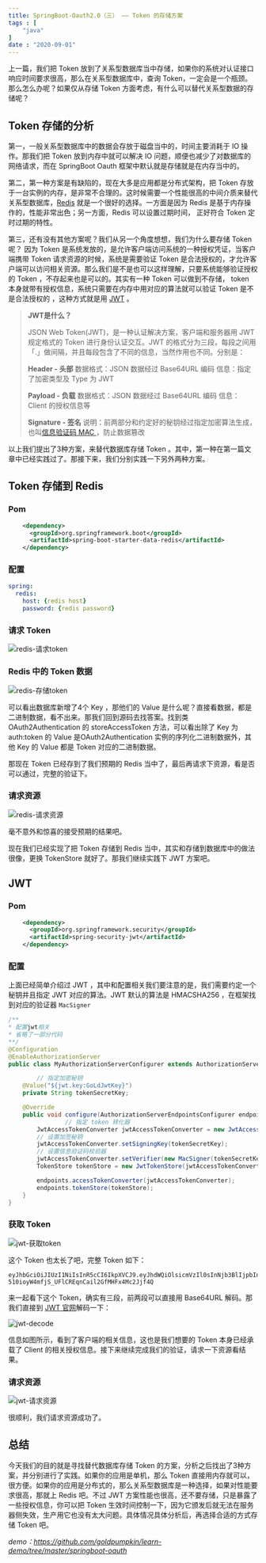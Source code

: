 ```yaml
---
title: SpringBoot-Oauth2.0（三） —— Token 的存储方案
tags : [
    "java"
]
date : "2020-09-01"
---
```


上一篇，我们把 Token 放到了关系型数据库当中存储，如果你的系统对认证接口响应时间要求很高，那么在关系型数据库中，查询 Token，一定会是一个瓶颈。那么怎么办呢？如果仅从存储 Token 方面考虑，有什么可以替代关系型数据的存储呢？


## Token 存储的分析

第一，一般关系型数据库中的数据会存放于磁盘当中的，时间主要消耗于 IO 操作。那我们把 Token 放到内存中就可以解决 IO 问题，顺便也减少了对数据库的网络请求，而在 SpringBoot Oauth 框架中默认就是存储就是在内存当中的。

第二，第一种方案是有缺陷的，现在大多是应用都是分布式架构，把 Token 存放于一台实例的内存，是非常不合理的。这时候需要一个性能很高的中间介质来替代关系型数据库，[Redis](https://redis.io/topics/introduction) 就是一个很好的选择。一方面是因为 Redis 是基于内存操作的，性能非常出色；另一方面，Redis 可以设置过期时间， 正好符合 Token 定时过期的特性。

第三，还有没有其他方案呢？我们从另一个角度想想，我们为什么要存储 Token 呢？ 因为 Token 是系统发放的，是允许客户端访问系统的一种授权凭证，当客户端携带 Token 请求资源的时候，系统是需要验证 Token 是合法授权的，才允许客户端可以访问相关资源。那么我们是不是也可以这样理解，只要系统能够验证授权的 Token ，不存起来也是可以的。其实有一种 Token 可以做到不存储， token 本身就带有授权信息，系统只需要在内存中用对应的算法就可以验证 Token 是不是合法授权的 ，这种方式就是用 [JWT](https://en.wikipedia.org/wiki/JSON_Web_Token) 。

> **JWT是什么？**
>
> JSON Web Token(JWT)，是一种认证解决方案，客户端和服务器用 JWT 规定格式的 Token 进行身份认证交互。JWT 的格式分为三段，每段之间用「.」做间隔，并且每段包含了不同的信息，当然作用也不同。分别是：
>
> **Header - 头部**
> 	数据格式：JSON 数据经过 Base64URL 编码
> 	信息：指定了加密类型及 Type 为 JWT
>
> **Payload - 负载**
> 	数据格式：JSON 数据经过 Base64URL 编码
> 	信息：Client 的授权信息等
>
> **Signature - 签名**
> 	说明：前两部分和约定好的秘钥经过指定加密算法生成，也叫[信息验证码 MAC ](https://zh.wikipedia.org/wiki/%E8%A8%8A%E6%81%AF%E9%91%91%E5%88%A5%E7%A2%BC)，防止数据篡改	

以上我们提出了3种方案，来替代数据库存储 Token 。其中，第一种在第一篇文章中已经实践过了。那接下来，我们分别实践一下另外两种方案。

## Token 存储到 Redis 

### Pom 

```xml
    <dependency>
      <groupId>org.springframework.boot</groupId>
      <artifactId>spring-boot-starter-data-redis</artifactId>
    </dependency>
```

### 配置

```yaml
spring:
  redis:
    host: {redis host}
    password: {redis password}
```

### 请求 Token

![redis-请求token](https://img.goldpumpkin.life/o/image-20200903180205938.png)

### Redis 中的 Token 数据

![redis-存储token](https://img.goldpumpkin.life/o/image-20200903180425965.png)

可以看出数据库新增了4个 Key ，那他们的 Value 是什么呢？直接看数据，都是二进制数据，看不出来。那我们回到源码去找答案。找到类 OAuth2Authentication 的 storeAccessToken 方法，可以看出除了 Key 为 auth:token 的 Value 是OAuth2Authentication 实例的序列化二进制数据外，其他 Key 的 Value 都是 Token 对应的二进制数据。

那现在 Token 已经存到了我们预期的 Redis 当中了，最后再请求下资源，看是否可以通过，完整的验证下。

### 请求资源

![redis-请求资源](https://img.goldpumpkin.life/o/image-20200903182015962.png)

毫不意外和惊喜的接受预期的结果吧。

现在我们已经实现了把 Token 存储到 Redis 当中，其实和存储到数据库中的做法很像，更换 TokenStore 就好了。那我们继续实践下 JWT 方案吧。

## JWT

### Pom

```xml
    <dependency>
      <groupId>org.springframework.security</groupId>
      <artifactId>spring-security-jwt</artifactId>
    </dependency>
```

### 配置

上面已经简单介绍过 JWT ，其中和配置相关我们要注意的是，我们需要约定一个秘钥并且指定 JWT 对应的算法。JWT 默认的算法是 HMACSHA256 ，在框架找到对应的验证器 `MacSigner` 

```java
/**
* 配置jwt相关
* 省略了一部分代码
**/
@Configuration
@EnableAuthorizationServer
public class MyAuthorizationServerConfigurer extends AuthorizationServerConfigurerAdapter {

		// 指定加密秘钥
    @Value("${jwt.key:GoLdJwtKey}")
    private String tokenSecretKey;

    @Override
    public void configure(AuthorizationServerEndpointsConfigurer endpoints) throws Exception {
				// 指定 token 转化器
        JwtAccessTokenConverter jwtAccessTokenConverter = new JwtAccessTokenConverter();
      	// 设置加签秘钥
        jwtAccessTokenConverter.setSigningKey(tokenSecretKey);
      	// 设置信息验证码校验器
        jwtAccessTokenConverter.setVerifier(new MacSigner(tokenSecretKey));
        TokenStore tokenStore = new JwtTokenStore(jwtAccessTokenConverter);

        endpoints.accessTokenConverter(jwtAccessTokenConverter);
        endpoints.tokenStore(tokenStore);
    }
}
```

### 获取 Token 

![jwt-获取token](https://img.goldpumpkin.life/o/image-20200904114623764.png)

这个 Token 也太长了吧，完整 Token 如下：

```
eyJhbGciOiJIUzI1NiIsInR5cCI6IkpXVCJ9.eyJhdWQiOlsicmVzIl0sInNjb3BlIjpbIndyaXRlIl0sImV4cCI6MTU5OTIzNDM1OSwianRpIjoiYjQ2NmVkNDEtNWI1Ni00NDc2LWE4ZjctYjEwYjQ0MTFhNTViIiwiY2xpZW50X2lkIjoiZ29sZCJ9.P-510ioyW4mfjS_UFlCREqnCail2GfMHFx4Mc2Jjf4Q
```

来一起看下这个 Token，确实有三段，前两段可以直接用 Base64URL 解码。那我们直接到 [JWT 官网](https://jwt.io/)解码一下：

![jwt-decode](https://img.goldpumpkin.life/o/image-20200904115142148.png)

信息如图所示，看到了客户端的相关信息，这也是我们想要的 Token 本身已经承载了 Client 的相关授权信息。接下来继续完成我们的验证，请求一下资源看结果。

### 请求资源

![jwt-请求资源](https://img.goldpumpkin.life/o/image-20200904115634873.png)

很顺利，我们请求资源成功了。

## 总结

今天我们的目的就是寻找替代数据库存储 Token 的方案，分析之后找出了3种方案，并分别进行了实践。如果你的应用是单机，那么 Token 直接用内存就可以，很方便。如果你的应用是分布式的，那么关系型数据库是一种选择，如果对性能要求很高，那就上 Redis 吧。不过 JWT 方案性能也很高，还不要存储，只是暴露了一些授权信息，你可以把 Token 生效时间控制一下，因为它颁发后就无法在服务器侧失效，生产用它也没有太大问题。具体情况具体分析后，再选择合适的方式存储 Token 吧。

*demo：https://github.com/goldpumpkin/learn-demo/tree/master/springboot-oauth* 